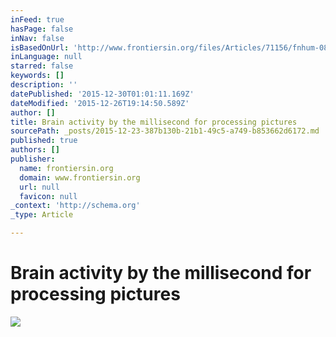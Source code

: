 ```yaml
---
inFeed: true
hasPage: false
inNav: false
isBasedOnUrl: 'http://www.frontiersin.org/files/Articles/71156/fnhum-08-00082-HTML/image_m/fnhum-08-00082-g002.jpg'
inLanguage: null
starred: false
keywords: []
description: ''
datePublished: '2015-12-30T01:01:11.169Z'
dateModified: '2015-12-26T19:14:50.589Z'
author: []
title: Brain activity by the millisecond for processing pictures
sourcePath: _posts/2015-12-23-387b130b-21b1-49c5-a749-b853662d6172.md
published: true
authors: []
publisher:
  name: frontiersin.org
  domain: www.frontiersin.org
  url: null
  favicon: null
_context: 'http://schema.org'
_type: Article

---
```

# Brain activity by the millisecond for processing pictures
![](http://www.frontiersin.org/files/Articles/71156/fnhum-08-00082-HTML/image_m/fnhum-08-00082-g002.jpg)